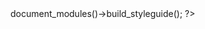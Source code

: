 


<!-- autoindex -->

<?php
print (new \tomk79\pickles2\px2dthelper\main($px))->document_modules()->build_styleguide();
?>

